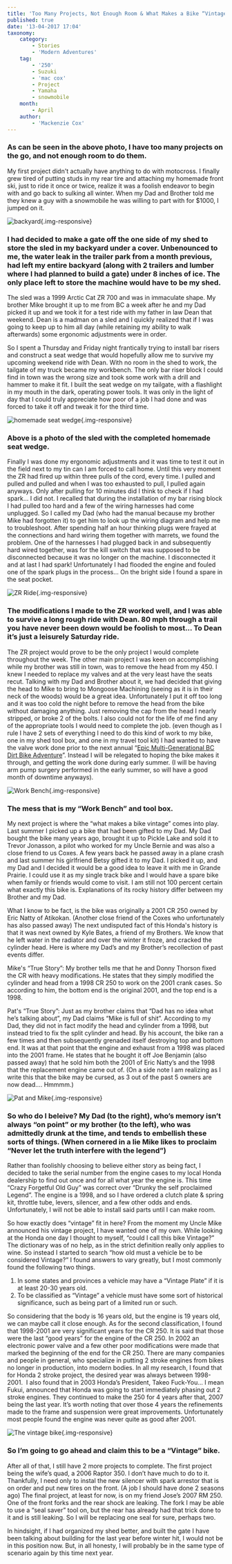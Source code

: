 ```yaml
---
title: 'Too Many Projects, Not Enough Room & What Makes a Bike “Vintage”? '
published: true
date: '13-04-2017 17:04'
taxonomy:
    category:
        - Stories
        - 'Modern Adventures'
    tag:
        - '250'
        - Suzuki
        - 'mac cox'
        - Project
        - Yamaha
        - snowmobile
    month:
        - April
    author:
        - 'Mackenzie Cox'
---
```


### As can be seen in the above photo, I have too many projects on the go, and not enough room to do them.

My first project didn't actually have anything to do with motocross. I finally grew tired of putting studs in my rear tire and attaching my homemade front ski, just to ride it once or twice, realize it was a foolish endeavor to begin with and go back to sulking all winter. When my Dad and Brother told me they knew a guy with a snowmobile he was willing to part with for $1000, I jumped on it.

![backyard](macs-ice.jpg?cropResize=800,800){.img-responsive}
### I had decided to make a gate off the one side of my shed to store the sled in my backyard under a cover. Unbenounced to me, the water leak in the trailer park from a month previous, had left my entire backyard (along with 2 trailers and lumber where I had planned to build a gate) under 8 inches of ice. The only place left to store the machine would have to be my shed.

The sled was a 1999 Arctic Cat ZR 700 and was in immaculate shape. My brother Mike brought it up to me from BC a week after he and my Dad picked it up and we took it for a test ride with my father in law Dean that weekend. Dean is a madman on a sled and I quickly realized that if I was going to keep up to him all day (while retaining my ability to walk afterwards) some ergonomic adjustments were in order.

So I spent a Thursday and Friday night frantically trying to install bar risers and construct a seat wedge that would hopefully allow me to survive my upcoming weekend ride with Dean. With no room in the shed to work, the tailgate of my truck became my workbench. The only bar riser block I could find in town was the wrong size and took some work with a drill and hammer to make it fit. I built the seat wedge on my tailgate, with a flashlight in my mouth in the dark, operating power tools. It was only in the light of day that I could truly appreciate how poor of a job I had done and was forced to take it off and tweak it for the third time.

![homemade seat wedge](sledwedge.jpg?cropResize=800,800){.img-responsive}
### Above is a photo of the sled with the completed homemade seat wedge.

Finally I was done my ergonomic adjustments and it was time to test it out in the field next to my tin can I am forced to call home. Until this very moment the ZR had fired up within three pulls of the cord, every time. I pulled and pulled and pulled and when I was too exhausted to pull, I pulled again anyways. Only after pulling for 10 minutes did I think to check if I had spark… I did not. I recalled that during the installation of my bar rising block I had pulled too hard and a few of the wiring harnesses had come unplugged. So I called my Dad (who had the manual because my brother Mike had forgotten it) to get him to look up the wiring diagram and help me to troubleshoot. After spending half an hour thinking plugs were frayed at the connections and hard wiring them together with marrets, we found the problem. One of the harnesses I had plugged back in and subsequently hard wired together, was for the kill switch that was supposed to be disconnected because it was no longer on the machine. I disconnected it and at last I had spark! Unfortunately I had flooded the engine and fouled one of the spark plugs in the process… On the bright side I found a spare in the seat pocket.

![ZR Ride](Ride.jpg?cropResize=800,800){.img-responsive}
### The modifications I made to the ZR worked well, and I was able to survive a long rough ride with Dean. 80 mph through a trail you have never been down would be foolish to most… To Dean it’s just a leisurely Saturday ride.

The ZR project would prove to be the only project I would complete throughout the week. The other main project I was keen on accomplishing while my brother was still in town, was to remove the head from my 450. I knew I needed to replace my valves and at the very least have the seats recut. Talking with my Dad and Brother about it, we had decided that giving the head to Mike to bring to Mongoose Machining (seeing as it is in their neck of the woods) would be a great idea. Unfortunately I put it off too long and it was too cold the night before to remove the head from the bike without damaging anything. Just removing the cap from the head I nearly stripped, or broke 2 of the bolts. I also could not for the life of me find any of the appropriate tools I would need to complete the job. (even though as I rule I have 2 sets of everything I need to do this kind of work to my bike, one in my shed tool box, and one in my travel tool kit) I had wanted to have the valve work done prior to the next annual “[Epic Multi-Generational BC Dirt Bike Adventure](http://vintagemoto.ca/notes/the-epic-multi-generational-bc-dirt-bike-adventure-of-2015)”. Instead I will be relegated to hoping the bike makes it through, and getting the work done during early summer. (I will be having arm pump surgery performed in the early summer, so will have a good month of downtime anyways).

![Work Bench](DSC_1136.JPG?cropResize=800,800){.img-responsive}
### The mess that is my “Work Bench” and tool box.

My next project is where the “what makes a bike vintage” comes into play. Last summer I picked up a bike that had been gifted to my Dad. My Dad bought the bike many years ago, brought it up to Pickle Lake and sold it to Trevor Jonasson, a pilot who worked for my Uncle Bernie and was also a close friend to us Coxes. A few years back he passed away in a plane crash and last summer his girlfriend Betsy gifted it to my Dad. I picked it up, and my Dad and I decided it would be a good idea to leave it with me in Grande Prairie. I could use it as my single track bike and I would have a spare bike when family or friends would come to visit. I am still not 100 percent certain what exactly this bike is. Explanations of its rocky history differ between my Brother and my Dad.

What I know to be fact, is the bike was originally a 2001 CR 250 owned by Eric Natty of Atikokan. (Another close friend of the Coxes who unfortunately has also passed away) The next undisputed fact of this Honda's history is that it was next owned by Kyle Bates, a friend of my Brothers. We know that he left water in the radiator and over the winter it froze, and cracked the cylinder head. Here is where my Dad’s and my Brother’s recollection of past events differ.

Mike's “True Story”: My brother tells me that he and Donny Thorson fixed the CR with heavy modifications. He states that they simply modified the cylinder and head from a 1998 CR 250 to work on the 2001 crank cases. So according to him, the bottom end is the original 2001, and the top end is a 1998.

Pat's “True Story”: Just as my brother claims that “Dad has no idea what he’s talking about”, my Dad claims “Mike is full of shit”. According to my Dad, they did not in fact modify the head and cylinder from a 1998, but instead tried to fix the split cylinder and head. By his account, the bike ran a few times and then subsequently grenaded itself destroying top and bottom end. It was at that point that the engine and exhaust from a 1998 was placed into the 2001 frame. He states that he bought it off Joe Benjamin (also passed away) that he sold him both the 2001 of Eric Natty’s and the 1998 that the replacement engine came out of. (On a side note I am realizing as I write this that the bike may be cursed, as 3 out of the past 5 owners are now dead…. Hmmmm.)

![Pat and Mike](pat-and-mike.jpg?cropResize=800,800){.img-responsive}
### So who do I beleive? My Dad (to the right), who’s memory isn’t always “on point” or my brother (to the left), who was admittedly drunk at the time, and tends to embellish these sorts of things. (When cornered in a lie Mike likes to proclaim “Never let the truth interfere with the legend”)

Rather than foolishly choosing to believe either story as being fact, I decided to take the serial number from the engine cases to my local Honda dealership to find out once and for all what year the engine is. This time “Crazy Forgetful Old Guy” was correct over “Drunky the self proclaimed Legend”. The engine is a 1998, and so I have ordered a clutch plate & spring kit, throttle tube, levers, silencer, and a few other odds and ends. Unfortunately, I will not be able to install said parts until I can make room.

So how exactly does “vintage” fit in here? From the moment my Uncle Mike announced his vintage project, I have wanted one of my own. While looking at the Honda one day I thought to myself, “could I call this bike Vintage?” The dictionary was of no help, as in the strict definition really only applies to wine. So instead I started to search “how old must a vehicle be to be considered Vintage?” I found answers to vary greatly, but I most commonly found the following two things.

1. In some states and provinces a vehicle may have a “Vintage Plate” if it is at least 20-30 years old.
2. To be classified as “Vintage” a vehicle must have some sort of historical significance, such as being part of a limited run or such.

So considering that the body is 16 years old, but the engine is 19 years old, we can maybe call it close enough. As for the second classification, I found that 1998-2001 are very significant years for the CR 250. It is said that those were the last “good years” for the engine of the CR 250. In 2002 an electronic power valve and a few other poor modifications were made that marked the beginning of the end for the CR 250. There are many companies and people in general, who specialize in putting 2 stroke engines from bikes no longer in production, into modern bodies. In all my research, I found that for Honda 2 stroke project, the desired year was always between 1998-2001.  I also found that in 2003 Honda’s President, Takeo Fuck-You… I mean Fukui, announced that Honda was going to start immediately phasing out 2 stroke engines. They continued to make the 250 for 4 years after that, 2007 being the last year. It’s worth noting that over those 4 years the refinements made to the frame and suspension were great improvements. Unfortunately most people found the engine was never quite as good after 2001.

![The vintage bike](DSC_1088.JPG?cropResize=800,800){.img-responsive}
### So I’m going to go ahead and claim this to be a “Vintage” bike.

After all of that, I still have 2 more projects to complete. The first project being the wife’s quad, a 2006 Raptor 350. I don’t have much to do to it. Thankfully, I need only to instal the new silencer with spark arrestor that is on order and put new tires on the front. (A job I should have done 2 seasons ago) The final project, at least for now, is on my friend Jose’s 2007 RM 250. One of the front forks and the rear shock are leaking. The fork I may be able to use a “seal saver” tool on, but the rear has already had that trick done to it and is still leaking. So I will be replacing one seal for sure, perhaps two.

In hindsight, if I had organized my shed better, and built the gate I have been talking about building for the last year before winter hit, I would not be in this position now. But, in all honesty, I will probably be in the same type of scenario again by this time next year.

